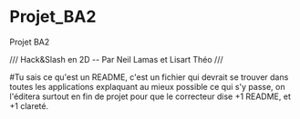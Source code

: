 # Projet_BA2
Projet BA2

/// Hack&Slash en 2D -- Par Neil Lamas et Lisart Théo ///

#Tu sais ce qu'est un README, c'est un fichier qui devrait se trouver dans toutes les applications explaquant au mieux possible ce qui s'y passe, on l'éditera surtout en fin de projet pour que le correcteur dise +1 README, et +1 clareté.

